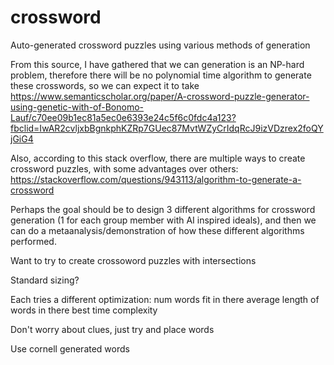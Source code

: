 # crossword
Auto-generated crossword puzzles using various methods of generation

From this source, I have gathered that we can generation is an NP-hard problem, therefore there will be no polynomial time algorithm to generate these crosswords, so we can expect it to take 
https://www.semanticscholar.org/paper/A-crossword-puzzle-generator-using-genetic-with-of-Bonomo-Lauf/c70ee09b1ec81a5ec0e6393e24c5f6c0fdc4a123?fbclid=IwAR2cvljxbBgnkphKZRp7GUec87MvtWZyCrIdqRcJ9izVDzrex2foQYjGiG4


Also, according to this stack overflow, there are multiple ways to create crossword puzzles, with some advantages over others: https://stackoverflow.com/questions/943113/algorithm-to-generate-a-crossword

Perhaps the goal should be to design 3 different algorithms for crossword generation (1 for each group member with AI inspired ideals), and then we can do a metaanalysis/demonstration of how these different algorithms performed. 

Want to try to create crossoword puzzles with intersections

Standard sizing?

Each tries a different optimization:
  num words fit in there
  average length of words in there
  best time complexity
  
  
Don't worry about clues, just try and place words


Use cornell generated words

